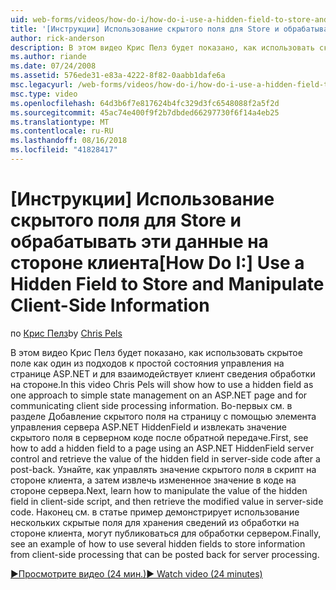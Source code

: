 ```yaml
---
uid: web-forms/videos/how-do-i/how-do-i-use-a-hidden-field-to-store-and-manipulate-client-side-information
title: '[Инструкции] Использование скрытого поля для Store и обрабатывать эти данные на стороне клиента | Документация Майкрософт'
author: rick-anderson
description: В этом видео Крис Пелз будет показано, как использовать скрытое поле как один из подходов к простой состояния управления на странице ASP.NET и взаимодействие на стороне клиента...
ms.author: riande
ms.date: 07/24/2008
ms.assetid: 576ede31-e83a-4222-8f82-0aabb1dafe6a
msc.legacyurl: /web-forms/videos/how-do-i/how-do-i-use-a-hidden-field-to-store-and-manipulate-client-side-information
msc.type: video
ms.openlocfilehash: 64d3b6f7e817624b4fc329d3fc6548088f2a5f2d
ms.sourcegitcommit: 45ac74e400f9f2b7dbded66297730f6f14a4eb25
ms.translationtype: MT
ms.contentlocale: ru-RU
ms.lasthandoff: 08/16/2018
ms.locfileid: "41828417"
---
```

<a name="how-do-i-use-a-hidden-field-to-store-and-manipulate-client-side-information"></a><span data-ttu-id="78134-103">[Инструкции] Использование скрытого поля для Store и обрабатывать эти данные на стороне клиента</span><span class="sxs-lookup"><span data-stu-id="78134-103">[How Do I:] Use a Hidden Field to Store and Manipulate Client-Side Information</span></span>
====================
<span data-ttu-id="78134-104">по [Крис Пелз](https://twitter.com/chrispels)</span><span class="sxs-lookup"><span data-stu-id="78134-104">by [Chris Pels](https://twitter.com/chrispels)</span></span>

<span data-ttu-id="78134-105">В этом видео Крис Пелз будет показано, как использовать скрытое поле как один из подходов к простой состояния управления на странице ASP.NET и для взаимодействует клиент сведения обработки на стороне.</span><span class="sxs-lookup"><span data-stu-id="78134-105">In this video Chris Pels will show how to use a hidden field as one approach to simple state management on an ASP.NET page and for communicating client side processing information.</span></span> <span data-ttu-id="78134-106">Во-первых см. в разделе Добавление скрытого поля на страницу с помощью элемента управления сервера ASP.NET HiddenField и извлекать значение скрытого поля в серверном коде после обратной передаче.</span><span class="sxs-lookup"><span data-stu-id="78134-106">First, see how to add a hidden field to a page using an ASP.NET HiddenField server control and retrieve the value of the hidden field in server-side code after a post-back.</span></span> <span data-ttu-id="78134-107">Узнайте, как управлять значение скрытого поля в скрипт на стороне клиента, а затем извлечь измененное значение в коде на стороне сервера.</span><span class="sxs-lookup"><span data-stu-id="78134-107">Next, learn how to manipulate the value of the hidden field in client-side script, and then retrieve the modified value in server-side code.</span></span> <span data-ttu-id="78134-108">Наконец см. в статье пример демонстрирует использование нескольких скрытые поля для хранения сведений из обработки на стороне клиента, могут публиковаться для обработки сервером.</span><span class="sxs-lookup"><span data-stu-id="78134-108">Finally, see an example of how to use several hidden fields to store information from client-side processing that can be posted back for server processing.</span></span>

[<span data-ttu-id="78134-109">&#9654;Просмотрите видео (24 мин.)</span><span class="sxs-lookup"><span data-stu-id="78134-109">&#9654; Watch video (24 minutes)</span></span>](https://channel9.msdn.com/Blogs/ASP-NET-Site-Videos/how-do-i-use-a-hidden-field-to-store-and-manipulate-client-side-information)
